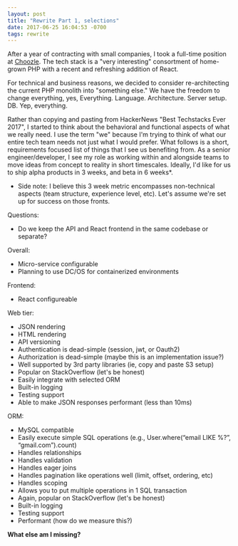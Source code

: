 ```yaml
---
layout: post
title: "Rewrite Part 1, selections"
date: 2017-06-25 16:04:53 -0700
tags: rewrite
---
```


After a year of contracting with small companies, I took a full-time position
at [Choozle](https://choozle.com). The tech stack is a "very interesting"
consortment of home-grown PHP with a recent and refreshing addition of React.


For technical and business reasons, we decided to consider re-architecting the
current PHP monolith into "something else." We have the freedom
to change everything, yes, Everything. Language. Architecture. Server setup. DB.
Yep, everything.

Rather than copying and pasting from HackerNews "Best Techstacks Ever 2017", I started
to think about the behavioral and functional aspects of what we really need. I
use the term "we" because I'm trying to think of what our entire tech team needs
not just what I would prefer. What follows is a short, requirements focused list
of things that I see us benefiting from. As a senior engineer/developer, I see my
role as working within and alongside teams to move ideas from concept to reality
in short timescales. Ideally, I'd like for us to ship alpha products in 3 weeks,
and beta in 6 weeks*.

* Side note: I believe this 3 week metric encompasses non-technical aspects
(team structure, experience level, etc). Let's assume we're set up for success
on those fronts.

Questions:
- Do we keep the API and React frontend in the same codebase or separate?

Overall:
- Micro-service configurable
- Planning to use DC/OS for containerized environments

Frontend:
- React configureable

Web tier:
- JSON rendering
- HTML rendering
- API versioning
- Authentication is dead-simple (session, jwt, or Oauth2)
- Authorization is dead-simple (maybe this is an implementation issue?)
- Well supported by 3rd party libraries (ie, copy and paste S3 setup)
- Popular on StackOverflow (let's be honest)
- Easily integrate with selected ORM
- Built-in logging
- Testing support
- Able to make JSON responses performant (less than 10ms)

ORM:
- MySQL compatible
- Easily execute simple SQL operations (e.g., User.where(“email LIKE %?”, “gmail.com”).count)
- Handles relationships
- Handles validation
- Handles eager joins
- Handles pagination like operations well (limit, offset, ordering, etc)
- Handles scoping
- Allows you to put multiple operations in  1 SQL transaction
- Again, popular on StackOverflow (let's be honest)
- Built-in logging
- Testing support
- Performant (how do we measure this?)

**What else am I missing?**
